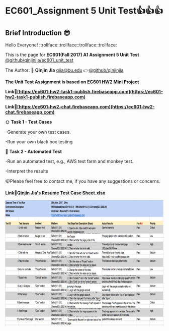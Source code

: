 # EC601_Assignment 5 Unit Test:thumbsup::thumbsup::thumbsup:
## Brief Introduction :sunglasses:
  Hello Everyone! :trollface::trollface::trollface::trollface:
  
  This is the page for **EC601(Fall 2017) A1 Assignment 5 Unit Test** 
  [@github/qinjinjia/ec601_unit_test](https://github.com/qinjinjia/ec601_Unit_Test)
  
  The Author: :boy: **Qinjin Jia** qjia@bu.edu   :point_right:[@github/qinjinjia](https://github.com/qinjinjia)
  
  **The Unit Test Assignment is based on [EC601 HW2 Mini Project](https://github.com/qinjinjia/ec601_miniproject)**
      
  **Link:link:[https://ec601-hw2-task1-publish.firebaseapp.com](https://ec601-hw2-task1-publish.firebaseapp.com)** 
  
  **Link:link:[https://ec601-hw2-chat.firebaseapp.com](https://ec601-hw2-chat.firebaseapp.com)**
  
  
  :sun_with_face: **Task 1 - Test Cases**
   
  -Generate your own test cases.

  -Run your own black box testing

  :full_moon_with_face: **Task 2 - Automated Test**
  
  -Run an automated test, e.g., AWS test farm and monkey test.

  -Interpret the results
   
  :mailbox_closed:Please feel free to contact me, if you have any suggestions or concerns.
  
  
  **Link:link:[Qinjin Jia's Resume Test Case Sheet.xlsx](https://github.com/qinjinjia/ec601_Unit_Test/blob/master/Qinjin%20Jia's%20Resume%20Test%20Case%20Sheet.xlsx)** 
  
  <img src="https://github.com/qinjinjia/ec601_Unit_Test/blob/master/Unit%20Test%20Screenshot.png" width="600" height="400">
